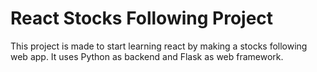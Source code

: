 # React Stocks Following Project

This project is made to start learning react by making a stocks following web app.
It uses Python as backend and Flask as web framework.

